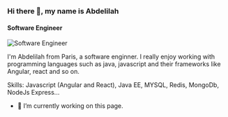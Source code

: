 ### Hi there 👋, my name is Abdelilah 
#### Software Engineer
![Software Engineer](https://arturssmirnovs.github.io/github-profile-readme-generator/images/banner.png)

I'm Abdelilah from Paris, a software enginner. I really enjoy working with programming languages such as java, javascript and their frameworks like Angular, react and so on.


Skills: Javascript (Angular and React), Java EE, MYSQL, Redis, MongoDb, NodeJs Express...

- 🔭 I’m currently working on this page. 
